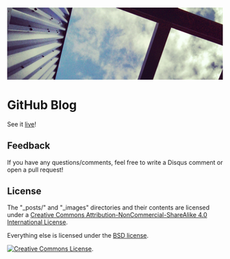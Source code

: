 ![](_images/front.jpg)

# GitHub Blog
See it [live](https://abstractOwl.github.io)!

## Feedback

If you have any questions/comments, feel free to write a Disqus comment or
open a pull request!


## License

The "_posts/" and "_images" directories and their contents are licensed under a
[Creative Commons Attribution-NonCommercial-ShareAlike 4.0 International License](http://creativecommons.org/licenses/by-nc-sa/4.0/).

Everything else is licensed under the [BSD license](LICENSE).

[![Creative Commons License](https://i.creativecommons.org/l/by-nc-sa/4.0/88x31.png)](http://creativecommons.org/licenses/by-nc-sa/4.0/).

